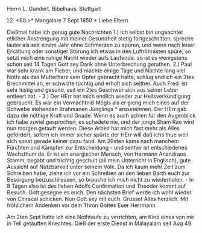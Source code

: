 Herrn L. Gundert, Bibelhaus, Stuttgart

12. <60.>* Mangalore 7 Sept 1850
 <Samstag>*
Liebe Eltern

Dießmal habe ich genug gute Nachrichten 1.) Ich selbst bin ungeachtet etlicher Anstrengung mit meiner Gesundheit stetig fortgeschritten, spreche lauter als seit einem Jahr ohne Schmerzen zu spüren, und wenn nach leiser Erkältung oder sonstiger Störung ich etwas in den Luftröhrästen spüre, so setzt mich eine ruhige Nacht wieder aufs Laufende. so ist es wenigstens schon seit 14 Tagen Gott sey Dank ohne Unterbrechung gerathen. 2.) Paul war sehr krank am Fieber, und machte einige Tage und Nächte lang viel Noth: als das Mutterherz sein Opfer gebracht hatte, schlug endlich ein 3tes Brechmittel an, er schwizte tüchtig und erholt sich seither. Auch Fred. ist sehr lustig und gesund, seit ein 2tes Geschwür sich aus seiner Leber entleert hat. - 3.) Der HErr hat mich endlich wieder zur Heilsverkündigung gebraucht. Es war ein Vermächtniß Mögls als er gieng mich eines auf der Schwebe stehenden Brahmanen Jünglings <Sham rao>* anzunehmen. Der HErr gab dazu die nöthige Kraft und Gnade. Wenn es auch schien für den Augenblick ich habe zuviel gesprochen, es schadete nie, und der junge Sham Rao wird nun morgen getauft werden. Diese Arbeit hat mich fast mehr als Alles gefördert, sofern ich immer sicher spürte der HErr will daß ichs thue weil sich sonst gerade keiner dazu fand. Am 29sten kams nach manchem Fürchten und Kämpfen zur Entscheidung - und seither ist entschiedenes Wachsthum da. Er ist ein energischer Mensch, von Hermann Anandraos Stamm, begabt und tüchtig geschult (all mein Unterricht in Englisch), gute Aussicht auf Nutzbarkeit unter seinem Volk. Da ich kaum mehr Zeit zum Schreiben habe, ziehe ich vor ein Schreiben an den lieben Barth euch zur Besorgung beizuschliessen, so brauche ich mich nicht zu wiederholen. - In 8 Tagen also ist des lieben Adolfs Confirmation und Theodor kommt auf Besuch. Gott gesegne es euch. Den nächsten Brief werde ich wohl wieder von Chiracal schicken. Nun Gott sey mit euch. Grüsset Alles herzlich.
Mit fröhlichem Andenken vor dem Thron Gottes
 Euer Herrmann

Am 2ten Sept hatte ich eine Nothtaufe zu verrichten, am Kind eines von mir in Tell getauften Knechtes. Dieß der erste Dienst in Malayalam seit Aug 49. 
